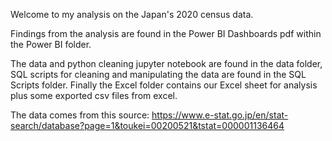 Welcome to my analysis on the Japan's 2020 census data.

Findings from the analysis are found in the Power BI Dashboards pdf within the Power BI folder.

The data and python cleaning jupyter notebook are found in the data folder, SQL scripts for cleaning and manipulating the data are found in the SQL Scripts folder. Finally the Excel folder contains our Excel sheet for analysis plus some exported csv files from excel.

The data comes from this source: https://www.e-stat.go.jp/en/stat-search/database?page=1&toukei=00200521&tstat=000001136464
